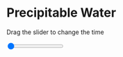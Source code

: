 <h1>Precipitable Water</h1>
<p>Drag the slider to change the time</p>

<div class="slidecontainer">
<input oninput='setImage(this)' class="slider" type="range" min="0" max="19" value="0" step="1" />
<img id='img'/>
</div>

<script>
var img = document.getElementById('img');
var img_array = ['/assets/images/synoptic_maps/pwat_map06.png', 
                 '/assets/images/synoptic_maps/pwat_map08.png',
                 '/assets/images/synoptic_maps/pwat_map10.png',
                 '/assets/images/synoptic_maps/pwat_map12.png',
                 '/assets/images/synoptic_maps/pwat_map14.png',
                 '/assets/images/synoptic_maps/pwat_map16.png',
                 '/assets/images/synoptic_maps/pwat_map18.png',
                 '/assets/images/synoptic_maps/pwat_map20.png',
                 '/assets/images/synoptic_maps/pwat_map22.png',
                 '/assets/images/synoptic_maps/pwat_map24.png',
                 '/assets/images/synoptic_maps/pwat_map26.png',
                 '/assets/images/synoptic_maps/pwat_map28.png',
                 '/assets/images/synoptic_maps/pwat_map30.png',
                 '/assets/images/synoptic_maps/pwat_map32.png',
                 '/assets/images/synoptic_maps/pwat_map34.png',
                 '/assets/images/synoptic_maps/pwat_map36.png',
                 '/assets/images/synoptic_maps/pwat_map38.png',
                 '/assets/images/synoptic_maps/pwat_map40.png',
                 '/assets/images/synoptic_maps/pwat_map44.png',
                 '/assets/images/synoptic_maps/pwat_map48.png'];
function setImage(obj)
{
        var value = obj.value;
        img.src = img_array[value];
    
}
</script>
